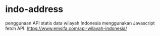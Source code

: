 # indo-address

penggunaan API statis data wilayah Indonesia  menggunakan Javascript fetch API.
https://www.emsifa.com/api-wilayah-indonesia/
